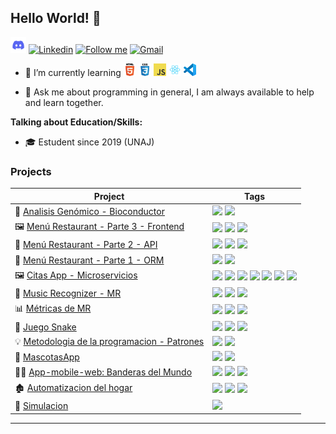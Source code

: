 ## Hello World! 👋

<!--
**veroyols/veroyols** is a ✨ _special_ ✨ repository because its `README.md` (this file) appears on your GitHub profile.

Here are some ideas to get you started:

- 🔭 I’m currently working on ...
- 🌱 I’m currently learning ...
- 👯 I’m looking to collaborate on ...
- 🤔 I’m looking for help with ...
- 💬 Ask me about ...
- 📫 How to reach me: ...
- 😄 Pronouns: ...
- ⚡ Fun fact: ...
-->
[<img height="25" src="https://raw.githubusercontent.com/github/explore/80688e429a7d4ef2fca1e82350fe8e3517d3494d/topics/discord/discord.png">](https://discord.com/veroyols) 
[![Linkedin](https://img.shields.io/badge/-LinkedIn-blue?style=flat&logo=Linkedin&logoColor=white)](https://www.linkedin.com/in/veroyols/)
[<img src="https://img.shields.io/github/followers/veroyols?label=follow&style=social" height="22" title="Follow me" />](https://github.com/veroyols) 
[![Gmail](https://img.shields.io/badge/-Gmail-c14438?style=flat&logo=Gmail&logoColor=white)](mailto:vero.scholz@gmail.com)

- 🌱 I’m currently learning 
<code><img height="20" src="https://raw.githubusercontent.com/github/explore/80688e429a7d4ef2fca1e82350fe8e3517d3494d/topics/html/html.png"></code>
<code><img height="20" src="https://raw.githubusercontent.com/github/explore/80688e429a7d4ef2fca1e82350fe8e3517d3494d/topics/css/css.png"></code>
<code><img height="20" src="https://raw.githubusercontent.com/github/explore/80688e429a7d4ef2fca1e82350fe8e3517d3494d/topics/javascript/javascript.png"></code>
<code><img height="20" src="https://raw.githubusercontent.com/github/explore/80688e429a7d4ef2fca1e82350fe8e3517d3494d/topics/react/react.png"></code>
<code><img height="20" src="https://raw.githubusercontent.com/github/explore/80688e429a7d4ef2fca1e82350fe8e3517d3494d/topics/visual-studio-code/visual-studio-code.png"></code>

- 💬 Ask me about programming in general, I am always available to help and learn together.

**Talking about Education/Skills:**

- 🎓 Estudent since 2019 (UNAJ)
### Projects

| Project                            | Tags  |
| ----------------------------------- | ----- |
| 🧬 [Analisis Genómico - Bioconductor](https://github.com/veroyols/bioconductor) | <img src="https://img.shields.io/badge/Docker-blue"> <img src="https://img.shields.io/badge/R-green"> |
| 🖼️ [Menú Restaurant - Parte 3 - Frontend](https://veroyols.github.io/TP3_restaurant/) | <img src="https://img.shields.io/badge/HTML-blue"> <img src="https://img.shields.io/badge/CSS-red"> <img src="https://img.shields.io/badge/JS-yellow"> |
| 🚀 [Menú Restaurant - Parte 2 - API](https://github.com/veroyols/api_restaurant) | <img src="https://img.shields.io/badge/.NET-blue"> <img src="https://img.shields.io/badge/C%23-green"> <img src="https://img.shields.io/badge/SQLServer-red"> |
| 🚧 [Menú Restaurant - Parte 1 - ORM](https://github.com/veroyols/TP1-ORM-Scholz_Veronica) | <img src="https://img.shields.io/badge/Entity_Framework_Core-blue"> <img src="https://img.shields.io/badge/C%23-yellow"> |
| 🖼️ [Citas App - Microservicios](https://github.com/Unaj-Grupo-3) | <img src="https://img.shields.io/badge/HTML-blue"> <img src="https://img.shields.io/badge/CSS-red"> <img src="https://img.shields.io/badge/JS-yellow"> <img src="https://img.shields.io/badge/.NET-blue"> <img src="https://img.shields.io/badge/C%23-green"> <img src="https://img.shields.io/badge/SQLServer-red"> <img src="https://img.shields.io/badge/Entity_Framework_Core-blue"> |
| 🎯 [Music Recognizer - MR](https://github.com/veroyols/music-recognizer) | <img src="https://img.shields.io/badge/React_Native-blue"> <img src="https://img.shields.io/badge/JavaScript-yellow"> <img src="https://img.shields.io/badge/ACRCloud-green"> |
| 📊 [Métricas de MR](https://github.com/veroyols/metricas) | <img src="https://img.shields.io/badge/Python-blue"> <img src="https://img.shields.io/badge/Requests-orange"> <img src="https://img.shields.io/badge/JSON-green"> |
| 🐍 [Juego Snake](https://github.com/veroyols/snake) | <img src="https://img.shields.io/badge/HTML-blue"> <img src="https://img.shields.io/badge/CSS-red"> <img src="https://img.shields.io/badge/JS-yellow"> |
| 💡 [Metodologia de la programacion - Patrones](https://github.com/veroyols/I3007_patrones_de_disenio)| <img src="https://img.shields.io/badge/.NET-blue"> <img src="https://img.shields.io/badge/C%23-green"> |
| 🐾 [MascotasApp](https://github.com/margaritaEnterprise/MascotasApp) | <img src="https://img.shields.io/badge/Android Studio-green"> <img src="https://img.shields.io/badge/Java-red">|
| 🏳️‍🌈 [App-mobile-web: Banderas del Mundo](https://github.com/margaritaEnterprise/app-Mobile-Web) | <img src="https://img.shields.io/badge/HTML-blue"> <img src="https://img.shields.io/badge/CSS-red"> <img src="https://img.shields.io/badge/JS-yellow"> |
| 🏚️ [Automatizacion del hogar](https://github.com/team-bestia/TPF_lab/tree/main) | <img src="https://img.shields.io/badge/Proteus-green"> <img src="https://img.shields.io/badge/Arduino-black"> <img src="https://img.shields.io/badge/C-blue"> |
| 🏥 [Simulacion](https://github.com/veroyols/netlogo) | <img src="https://img.shields.io/badge/NetLogo-orange"> |
----
